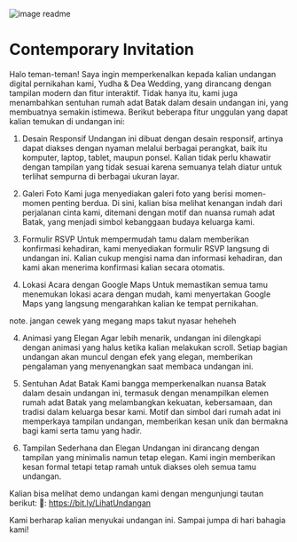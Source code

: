 ![image readme](https://github.com/user-attachments/assets/a0c2e93e-a148-4cc7-90a7-0cb96e45d9c3)
# Contemporary Invitation


Halo teman-teman!
Saya ingin memperkenalkan kepada kalian undangan digital pernikahan kami, Yudha & Dea Wedding, yang dirancang dengan tampilan modern dan fitur interaktif. Tidak hanya itu, kami juga menambahkan sentuhan rumah adat Batak dalam desain undangan ini, yang membuatnya semakin istimewa. Berikut beberapa fitur unggulan yang dapat kalian temukan di undangan ini:

1. Desain Responsif
Undangan ini dibuat dengan desain responsif, artinya dapat diakses dengan nyaman melalui berbagai perangkat, baik itu komputer, laptop, tablet, maupun ponsel. Kalian tidak perlu khawatir dengan tampilan yang tidak sesuai karena semuanya telah diatur untuk terlihat sempurna di berbagai ukuran layar.

2. Galeri Foto
Kami juga menyediakan galeri foto yang berisi momen-momen penting berdua. Di sini, kalian bisa melihat kenangan indah dari perjalanan cinta kami, ditemani dengan motif dan nuansa rumah adat Batak, yang menjadi simbol kebanggaan budaya keluarga kami.

3. Formulir RSVP
Untuk mempermudah tamu dalam memberikan konfirmasi kehadiran, kami menyediakan formulir RSVP langsung di undangan ini. Kalian cukup mengisi nama dan informasi kehadiran, dan kami akan menerima konfirmasi kalian secara otomatis.

3. Lokasi Acara dengan Google Maps
Untuk memastikan semua tamu menemukan lokasi acara dengan mudah, kami menyertakan Google Maps yang langsung mengarahkan kalian ke tempat pernikahan.

note. jangan cewek yang megang maps takut nyasar heheheh

4. Animasi yang Elegan
Agar lebih menarik, undangan ini dilengkapi dengan animasi yang halus ketika kalian melakukan scroll. Setiap bagian undangan akan muncul dengan efek yang elegan, memberikan pengalaman yang menyenangkan saat membaca undangan ini.

5. Sentuhan Adat Batak
Kami bangga memperkenalkan nuansa Batak dalam desain undangan ini, termasuk dengan menampilkan elemen rumah adat Batak yang melambangkan kekuatan, kebersamaan, dan tradisi dalam keluarga besar kami. Motif dan simbol dari rumah adat ini memperkaya tampilan undangan, memberikan kesan unik dan bermakna bagi kami serta tamu yang hadir.

6. Tampilan Sederhana dan Elegan
Undangan ini dirancang dengan tampilan yang minimalis namun tetap elegan. Kami ingin memberikan kesan formal tetapi tetap ramah untuk diakses oleh semua tamu undangan.

Kalian bisa melihat demo undangan kami dengan mengunjungi tautan berikut: 🔗: https://bit.ly/LihatUndangan

Kami berharap kalian menyukai undangan ini.
Sampai jumpa di hari bahagia kami!
